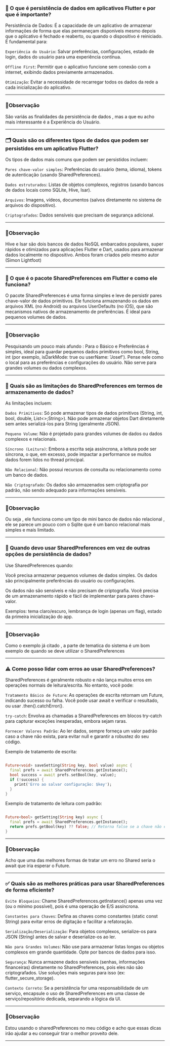 ### 💾 O que é persistência de dados em aplicativos Flutter e por que é importante?

Persistência de Dados: É a capacidade de um aplicativo de armazenar informações de forma que elas permaneçam disponíveis mesmo depois que o aplicativo é fechado e reaberto, ou quando o dispositivo é reiniciado. É fundamental para:

``Experiência do Usuário``: Salvar preferências, configurações, estado de login, dados do usuário para uma experiência contínua.

``Offline First``: Permitir que o aplicativo funcione sem conexão com a internet, exibindo dados previamente armazenados.

``Otimização``: Evitar a necessidade de recarregar todos os dados da rede a cada inicialização do aplicativo.

---
### 🔎Observação

São variás as finalidades da persistência de dados , mas a que eu acho mais interessante é a  Experiência do Usuário. 

---

### 🗂️ Quais são os diferentes tipos de dados que podem ser persistidos em um aplicativo Flutter?

Os tipos de dados mais comuns que podem ser persistidos incluem:

``Pares chave-valor simples``: Preferências do usuário (tema, idioma), tokens de autenticação (usando SharedPreferences).

``Dados estruturados``: Listas de objetos complexos, registros (usando bancos de dados locais como SQLite, Hive, Isar).

``Arquivos``: Imagens, vídeos, documentos (salvos diretamente no sistema de arquivos do dispositivo).

``Criptografados``: Dados sensíveis que precisam de segurança adicional.

---
### 🔎Observação

Hive e Isar são dois bancos de dados NoSQL embarcados populares, super rápidos e otimizados para aplicações Flutter e Dart, usados para armazenar dados localmente no dispositivo. Ambos foram criados pelo mesmo autor (Simon Lightfoot)

---

### 🔑 O que é o pacote SharedPreferences em Flutter e como ele funciona?

O pacote SharedPreferences é uma forma simples e leve de persistir pares chave-valor de dados primitivos. Ele funciona armazenando os dados em arquivos XML (no Android) ou arquivos UserDefaults (no iOS), que são mecanismos nativos de armazenamento de preferências. É ideal para pequenos volumes de dados.

---
### 🔎Observação

Pesquisando um pouco mais afundo : Para o Básico e Preferências é simples, ideal para guardar pequenos dados primitivos como bool, String, int (por exemplo, isDarkMode: true ou userName: 'Josef'). Pense nele como o local para as preferências e configurações do usuário. Não serve para grandes volumes ou dados complexos.

---

### 🤏 Quais são as limitações do SharedPreferences em termos de armazenamento de dados?

As limitações incluem:

``Dados Primitivos``: Só pode armazenar tipos de dados primitivos (String, int, bool, double, List<>;String>). Não pode armazenar objetos Dart diretamente sem antes serializá-los para String (geralmente JSON).

``Pequeno Volume``: Não é projetado para grandes volumes de dados ou dados complexos e relacionais.

``Síncrono (Leitura)``: Embora a escrita seja assíncrona, a leitura pode ser síncrona, o que, em excesso, pode impactar a performance se muitos dados forem lidos no thread principal.

``Não Relacional``: Não possui recursos de consulta ou relacionamento como um banco de dados.

``Não Criptografado``: Os dados são armazenados sem criptografia por padrão, não sendo adequado para informações sensíveis.

---
### 🔎Observação

Ou seja , ele funciona como um tipo de mini banco de dados não relacional , ele se parece um pouco com o Sqlite que é um  banco relacional mais simples e mais limitado. 

---

### 🤔 Quando devo usar SharedPreferences em vez de outras opções de persistência de dados?

Use SharedPreferences quando:

Você precisa armazenar pequenos volumes de dados simples.
Os dados são principalmente preferências do usuário ou configurações.

Os dados não são sensíveis e não precisam de criptografia.
Você precisa de um armazenamento rápido e fácil de implementar para pares chave-valor.

Exemplos: tema claro/escuro, lembrança de login (apenas um flag), estado da primeira inicialização do app.

---
### 🔎Observação

Como o exemplo já citado , a parte de tematica do sistema é um bom exemplo de quando se deve utilizar o SharedPreferences

---

### ⚠️ Como posso lidar com erros ao usar SharedPreferences?
SharedPreferences é geralmente robusto e não lança muitos erros em operações normais de leitura/escrita. No entanto, você pode:

``Tratamento Básico de Future``: As operações de escrita retornam um Future<bool>, indicando sucesso ou falha. Você pode usar await e verificar o resultado, ou usar .then().catchError().

``try-catch``: Envolva as chamadas a SharedPreferences em blocos try-catch para capturar exceções inesperadas, embora sejam raras.

``Fornecer Valores Padrão``: Ao ler dados, sempre forneça um valor padrão caso a chave não exista, para evitar null e garantir a robustez do seu código.

Exemplo de tratamento de escrita:

```Dart

Future<void> saveSetting(String key, bool value) async {
  final prefs = await SharedPreferences.getInstance();
  bool success = await prefs.setBool(key, value);
  if (!success) {
    print('Erro ao salvar configuração: $key');
  }
}

```

Exemplo de tratamento de leitura com padrão:

```Dart

Future<bool> getSetting(String key) async {
  final prefs = await SharedPreferences.getInstance();
  return prefs.getBool(key) ?? false; // Retorna false se a chave não existir
}
```

---
### 🔎Observação

Acho que uma das melhores formas de tratar um erro no Shared seria o await que iria esperar o Future<Bool>.

---

### ✅ Quais são as melhores práticas para usar SharedPreferences de forma eficiente?
``Evite Bloqueios``: Chame SharedPreferences.getInstance() apenas uma vez (ou o mínimo possível), pois é uma operação de E/S assíncrona.

``Constantes para Chaves``: Defina as chaves como constantes (static const String) para evitar erros de digitação e facilitar a refatoração.

``Serialização/Deserialização``: Para objetos complexos, serialize-os para JSON (String) antes de salvar e deserialize-os ao ler.

``Não para Grandes Volumes``: Não use para armazenar listas longas ou objetos complexos em grande quantidade. Opte por bancos de dados para isso.

``Segurança``: Nunca armazene dados sensíveis (senhas, informações financeiras) diretamente no SharedPreferences, pois eles não são criptografados. Use soluções mais seguras para isso (ex: flutter_secure_storage).

``Contexto Correto``: Se a persistência for uma responsabilidade de um serviço, encapsule o uso de SharedPreferences em uma classe de serviço/repositório dedicada, separando a lógica da UI.

---
### 🔎Observação

Estou usando o sharedPreferences no meu código e acho que essas dicas irão ajudar a eu conseguir tirar o melhor proveito dele.

---